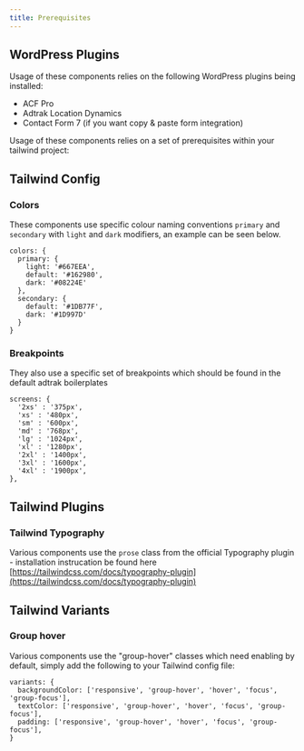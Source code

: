 ```yaml
---
title: Prerequisites
---
```


## WordPress Plugins

Usage of these components relies on the following WordPress plugins being installed:

- ACF Pro
- Adtrak Location Dynamics
- Contact Form 7 (if you want copy & paste form integration)

Usage of these components relies on a set of prerequisites within your tailwind project:

## Tailwind Config

### Colors
These components use specific colour naming conventions `primary` and `secondary` with `light` and `dark` modifiers, an example can be seen below.
```
colors: {
  primary: {
    light: '#667EEA',
    default: '#162980',
    dark: '#08224E'
  },
  secondary: {
    default: '#1DB77F',
    dark: '#1D997D'
  }
}
```

### Breakpoints
They also use a specific set of breakpoints which should be found in the default adtrak boilerplates

```
screens: {
  '2xs' : '375px',
  'xs' : '480px',
  'sm' : '600px',
  'md' : '768px',
  'lg' : '1024px',
  'xl' : '1280px',
  '2xl' : '1400px',
  '3xl' : '1600px',
  '4xl' : '1900px',
},
```

## Tailwind Plugins

### Tailwind Typography
Various components use the `prose` class from the official Typography plugin - installation instrucation be found here [https://tailwindcss.com/docs/typography-plugin](https://tailwindcss.com/docs/typography-plugin)

## Tailwind Variants

### Group hover
Various components use the "group-hover" classes which need enabling by default, simply add the following to your Tailwind config file:

```
variants: {
  backgroundColor: ['responsive', 'group-hover', 'hover', 'focus', 'group-focus'],
  textColor: ['responsive', 'group-hover', 'hover', 'focus', 'group-focus'],
  padding: ['responsive', 'group-hover', 'hover', 'focus', 'group-focus'],
}
```